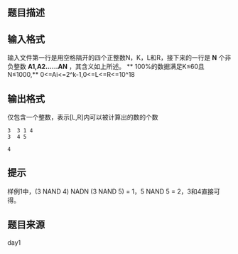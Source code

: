 


## 题目描述
## 输入格式
输入文件第一行是用空格隔开的四个正整数N，K，L和R，接下来的一行是 **N** 个非负整数 **A1,A2……AN** ，其含义如上所述。 ** 100%的数据满足K≤60且N≤1000,** 0<=Ai<=2^k-1,0<=L<=R<=10^18
## 输出格式
仅包含一个整数，表示[L,R]内可以被计算出的数的个数

```input1
3  3 1 4                        
3  4 5

```
```output1
4
```

## 提示
样例1中，(3 NAND 4) NADN (3 NAND 5) = 1，5 NAND 5 = 2，3和4直接可得。
## 题目来源
day1


